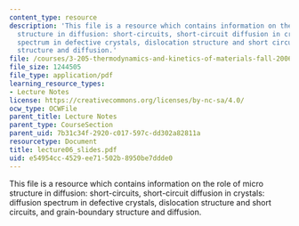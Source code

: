 ```yaml
---
content_type: resource
description: 'This file is a resource which contains information on the role of micro
  structure in diffusion: short-circuits, short-circuit diffusion in crystals: diffusion
  spectrum in defective crystals, dislocation structure and short circuits, and grain-boundary
  structure and diffusion.'
file: /courses/3-205-thermodynamics-and-kinetics-of-materials-fall-2006/e54954cc4529ee71502b8950be7ddde0_lecture06_slides.pdf
file_size: 1244505
file_type: application/pdf
learning_resource_types:
- Lecture Notes
license: https://creativecommons.org/licenses/by-nc-sa/4.0/
ocw_type: OCWFile
parent_title: Lecture Notes
parent_type: CourseSection
parent_uid: 7b31c34f-2920-c017-597c-dd302a82811a
resourcetype: Document
title: lecture06_slides.pdf
uid: e54954cc-4529-ee71-502b-8950be7ddde0
---
```

This file is a resource which contains information on the role of micro structure in diffusion: short-circuits, short-circuit diffusion in crystals: diffusion spectrum in defective crystals, dislocation structure and short circuits, and grain-boundary structure and diffusion.
